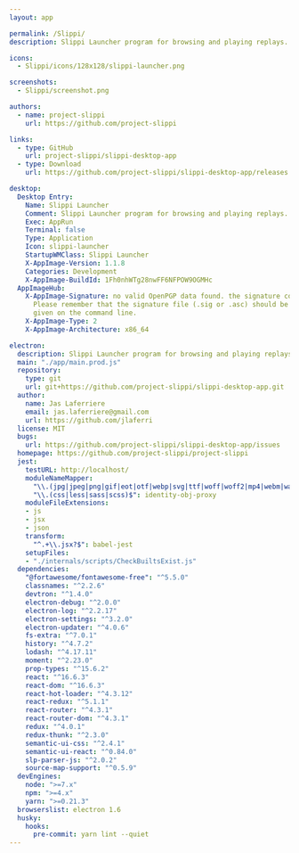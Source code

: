 ```yaml
---
layout: app

permalink: /Slippi/
description: Slippi Launcher program for browsing and playing replays.

icons:
  - Slippi/icons/128x128/slippi-launcher.png

screenshots:
  - Slippi/screenshot.png

authors:
  - name: project-slippi
    url: https://github.com/project-slippi

links:
  - type: GitHub
    url: project-slippi/slippi-desktop-app
  - type: Download
    url: https://github.com/project-slippi/slippi-desktop-app/releases

desktop:
  Desktop Entry:
    Name: Slippi Launcher
    Comment: Slippi Launcher program for browsing and playing replays.
    Exec: AppRun
    Terminal: false
    Type: Application
    Icon: slippi-launcher
    StartupWMClass: Slippi Launcher
    X-AppImage-Version: 1.1.8
    Categories: Development
    X-AppImage-BuildId: 1Fh0nhWTg28nwFF6NFPOW9OGMHc
  AppImageHub:
    X-AppImage-Signature: no valid OpenPGP data found. the signature could not be verified.
      Please remember that the signature file (.sig or .asc) should be the first file
      given on the command line.
    X-AppImage-Type: 2
    X-AppImage-Architecture: x86_64

electron:
  description: Slippi Launcher program for browsing and playing replays.
  main: "./app/main.prod.js"
  repository:
    type: git
    url: git+https://github.com/project-slippi/slippi-desktop-app.git
  author:
    name: Jas Laferriere
    email: jas.laferriere@gmail.com
    url: https://github.com/jlaferri
  license: MIT
  bugs:
    url: https://github.com/project-slippi/slippi-desktop-app/issues
  homepage: https://github.com/project-slippi/project-slippi
  jest:
    testURL: http://localhost/
    moduleNameMapper:
      "\\.(jpg|jpeg|png|gif|eot|otf|webp|svg|ttf|woff|woff2|mp4|webm|wav|mp3|m4a|aac|oga)$": "<rootDir>/internals/mocks/fileMock.js"
      "\\.(css|less|sass|scss)$": identity-obj-proxy
    moduleFileExtensions:
    - js
    - jsx
    - json
    transform:
      "^.+\\.jsx?$": babel-jest
    setupFiles:
    - "./internals/scripts/CheckBuiltsExist.js"
  dependencies:
    "@fortawesome/fontawesome-free": "^5.5.0"
    classnames: "^2.2.6"
    devtron: "^1.4.0"
    electron-debug: "^2.0.0"
    electron-log: "^2.2.17"
    electron-settings: "^3.2.0"
    electron-updater: "^4.0.6"
    fs-extra: "^7.0.1"
    history: "^4.7.2"
    lodash: "^4.17.11"
    moment: "^2.23.0"
    prop-types: "^15.6.2"
    react: "^16.6.3"
    react-dom: "^16.6.3"
    react-hot-loader: "^4.3.12"
    react-redux: "^5.1.1"
    react-router: "^4.3.1"
    react-router-dom: "^4.3.1"
    redux: "^4.0.1"
    redux-thunk: "^2.3.0"
    semantic-ui-css: "^2.4.1"
    semantic-ui-react: "^0.84.0"
    slp-parser-js: "^2.0.2"
    source-map-support: "^0.5.9"
  devEngines:
    node: ">=7.x"
    npm: ">=4.x"
    yarn: ">=0.21.3"
  browserslist: electron 1.6
  husky:
    hooks:
      pre-commit: yarn lint --quiet
---
```

